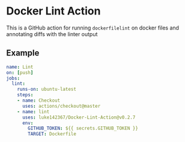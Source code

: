# Docker Lint Action

This is a GitHub action for running `dockerfilelint` on docker files and annotating diffs with the linter output

## Example

```yaml
name: Lint
on: [push]
jobs:
  lint:
    runs-on: ubuntu-latest
    steps: 
    - name: Checkout
      uses: actions/checkout@master
    - name: lint
      uses: luke142367/Docker-Lint-Action@v0.2.7
      env:
        GITHUB_TOKEN: ${{ secrets.GITHUB_TOKEN }}
        TARGET: Dockerfile
```